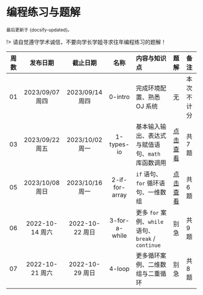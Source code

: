 # 编程练习与题解

<small>最后更新于 {docsify-updated}。</small>

!> 请自觉遵守学术诚信，不要向学长学姐寻求往年编程练习的题解！

| 周数  |    发布日期     |    截止日期     |      名称      | 内容与知识点                                        | 题解                                                        | 备注       |
| :---: | :-------------: | :-------------: | :------------: | :-------------------------------------------------- | :---------------------------------------------------------- | :--------- |
|  01   | 2023/09/07 周四 | 2023/09/14 周四 |    0-intro     | 完成环境配置、熟悉 OJ 系统                          | 无                                                          | 本次不计分 |
|  03   | 2023/09/22 周五 | 2023/10/02 周一 |   1-types-io   | 基本输入输出、表达式与赋值语句、`math` 库函数调用   | [点击查看](https://box.nju.edu.cn/f/239afc7704504e2c9e4b/)  | 共 7 题    |
|  05   | 2023/10/08 周日 | 2023/10/16 周一 | 2-if-for-array | `if` 语句、 `for` 循环语句、一维数组                | [点击查看](https://box.nju.edu.cn/f/32f9a428a1b74e91b395/ ) | 共 6 题    |
|  06   | 2022-10-14 周六 | 2022-10-22 周日 | 3-for-a-while  | 更多 `for` 案例、`while` 语句、`break` / `continue` | 别急                                                        | 共 9 题    |
|  07   | 2022-10-21 周六 | 2022-10-29 周日 |     4-loop     | 更多循环案例、二维数组与二重循环                    | 别急                                                        | 共 8 题    |
